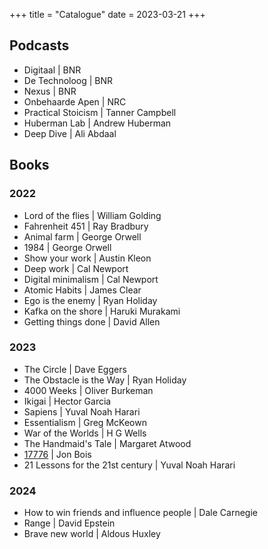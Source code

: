 +++
title = "Catalogue"
date = 2023-03-21
+++

## Podcasts

- Digitaal | BNR
- De Technoloog | BNR
- Nexus | BNR
- Onbehaarde Apen | NRC
- Practical Stoicism | Tanner Campbell
- Huberman Lab | Andrew Huberman 
- Deep Dive | Ali Abdaal 

## Books

### 2022
- Lord of the flies | William Golding
- Fahrenheit 451 | Ray Bradbury
- Animal farm | George Orwell
- 1984 | George Orwell
- Show your work | Austin Kleon
- Deep work | Cal Newport
- Digital minimalism | Cal Newport
- Atomic Habits | James Clear
- Ego is the enemy | Ryan Holiday
- Kafka on the shore | Haruki Murakami
- Getting things done | David Allen

### 2023
- The Circle | Dave Eggers
- The Obstacle is the Way | Ryan Holiday
- 4000 Weeks | Oliver Burkeman
- Ikigai | Hector Garcia
- Sapiens | Yuval Noah Harari
- Essentialism | Greg McKeown
- War of the Worlds | H G Wells
- The Handmaid's Tale | Margaret Atwood
- [17776](https://www.sbnation.com/a/17776-football) | Jon Bois
- 21 Lessons for the 21st century | Yuval Noah Harari

### 2024

- How to win friends and influence people | Dale Carnegie
- Range | David Epstein
- Brave new world | Aldous Huxley

